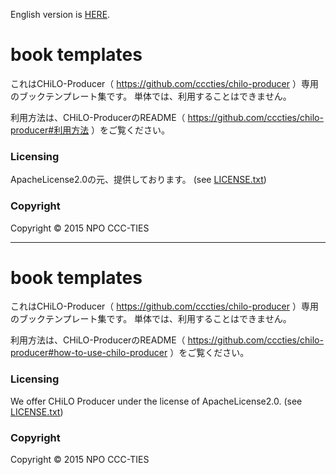 English version is [HERE](#english).

# book templates

これはCHiLO-Producer（ https://github.com/cccties/chilo-producer ）専用のブックテンプレート集です。
単体では、利用することはできません。

利用方法は、CHiLO-ProducerのREADME（ https://github.com/cccties/chilo-producer#利用方法 ）をご覧ください。

### Licensing

ApacheLicense2.0の元、提供しております。 (see [LICENSE.txt](LICENSE.txt)) 

### Copyright

Copyright © 2015 NPO CCC-TIES

***

# <a name="english"> book templates

これはCHiLO-Producer（ https://github.com/cccties/chilo-producer ）専用のブックテンプレート集です。
単体では、利用することはできません。

利用方法は、CHiLO-ProducerのREADME（ https://github.com/cccties/chilo-producer#how-to-use-chilo-producer ）をご覧ください。

### Licensing

We offer CHiLO Producer under the license of ApacheLicense2.0. (see [LICENSE.txt](LICENSE.txt)) 

### Copyright

Copyright © 2015 NPO CCC-TIES
